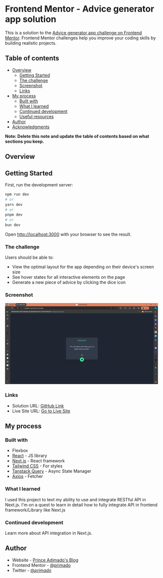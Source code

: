 # Frontend Mentor - Advice generator app solution

This is a solution to the [Advice generator app challenge on Frontend Mentor](https://www.frontendmentor.io/challenges/advice-generator-app-QdUG-13db). Frontend Mentor challenges help you improve your coding skills by building realistic projects.

## Table of contents

- [Overview](#overview)
  - [Getting Started](#getting-started)
  - [The challenge](#the-challenge)
  - [Screenshot](#screenshot)
  - [Links](#links)
- [My process](#my-process)
  - [Built with](#built-with)
  - [What I learned](#what-i-learned)
  - [Continued development](#continued-development)
  - [Useful resources](#useful-resources)
- [Author](#author)
- [Acknowledgments](#acknowledgments)

**Note: Delete this note and update the table of contents based on what sections you keep.**

## Overview

## Getting Started

First, run the development server:

```bash
npm run dev
# or
yarn dev
# or
pnpm dev
# or
bun dev
```

Open [http://localhost:3000](http://localhost:3000) with your browser to see the result.


### The challenge

Users should be able to:

- View the optimal layout for the app depending on their device's screen size
- See hover states for all interactive elements on the page
- Generate a new piece of advice by clicking the dice icon

### Screenshot

![](./public//screenshot.png)


### Links

- Solution URL: [GitHub Link](https://github.com/primado/advice-generator)
- Live Site URL: [Go to Live Site](https://myadvice-generator.vercel.app/)

## My process

### Built with


- Flexbox
- [React](https://react.dev/) - JS library
- [Next.js](https://nextjs.org/) - React framework
- [Tailwind CSS](https://tailwindcss.com/) - For styles
- [Tanstack Query](https://tantack.com/query/lates/) - Async State Manager
- [Axios](https://axios.com/) - Fetcher


### What I learned

I used this project to text my ability to use and integrate RESTful API in Next.js. I'm on a quest to learn in detail how to fully integrate API in frontend framework/Library like Next.js

<!-- ```html
<h1>Some HTML code I'm proud of</h1>
```
```css
.proud-of-this-css {
  color: papayawhip;
}
```
```js
const proudOfThisFunc = () => {
  console.log('🎉')
}
``` -->

### Continued development

Learn more about API integration in Next.js.

## Author

- Website - [Prince Adimado's Blog](https://prince-adimado.hashnode.dev)
- Frontend Mentor - [@primado](https://www.frontendmentor.io/profile/primado)
- Twitter - [@_primado_](https://www.twitter.com/_primado)

